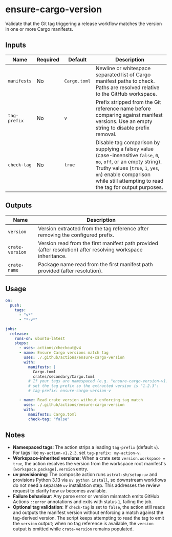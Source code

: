 # ensure-cargo-version

Validate that the Git tag triggering a release workflow matches the version in one or more Cargo manifests.

## Inputs

| Name | Required | Default | Description |
| ---- | -------- | ------- | ----------- |
| `manifests` | No | `Cargo.toml` | Newline or whitespace separated list of Cargo manifest paths to check. Paths are resolved relative to the GitHub workspace. |
| `tag-prefix` | No | `v` | Prefix stripped from the Git reference name before comparing against manifest versions. Use an empty string to disable prefix removal. |
| `check-tag` | No | `true` | Disable tag comparison by supplying a falsey value (case-insensitive `false`, `0`, `no`, `off`, or an empty string). Truthy values (`true`, `1`, `yes`, `on`) enable comparison while still attempting to read the tag for output purposes. |

## Outputs

| Name | Description |
| ---- | ----------- |
| `version` | Version extracted from the tag reference after removing the configured prefix. |
| `crate-version` | Version read from the first manifest path provided (after resolution) after resolving workspace inheritance. |
| `crate-name` | Package name read from the first manifest path provided (after resolution). |

## Usage

```yaml
on:
  push:
    tags:
      - "v*"
      - "*-v*"

jobs:
  release:
    runs-on: ubuntu-latest
    steps:
      - uses: actions/checkout@v4
      - name: Ensure Cargo versions match tag
        uses: ./.github/actions/ensure-cargo-version
        with:
          manifests: |
            Cargo.toml
            crates/secondary/Cargo.toml
          # If your tags are namespaced (e.g. "ensure-cargo-version-v1.2.3"),
          # set the tag prefix so the extracted version is "1.2.3":
          # tag-prefix: ensure-cargo-version-v

      - name: Read crate version without enforcing tag match
        uses: ./.github/actions/ensure-cargo-version
        with:
          manifests: Cargo.toml
          check-tag: "false"
```

## Notes

- **Namespaced tags**: The action strips a leading `tag-prefix` (default `v`).
  For tags like `my-action-v1.2.3`, set `tag-prefix: my-action-v`.
- **Workspace-inherited versions**: When a crate sets `version.workspace = true`,
  the action resolves the version from the workspace root manifest's
  `[workspace.package].version` entry.
- **uv provisioning**: The composite action runs `astral-sh/setup-uv` and
  provisions Python 3.13 via `uv python install`, so downstream workflows
  do not need a separate `uv` installation step. This addresses the review
  request to clarify how `uv` becomes available.
- **Failure behaviour**: Any parse error or version mismatch emits GitHub
  Actions `::error` annotations and exits with status `1`, failing the job.
- **Optional tag validation**: If `check-tag` is set to `false`, the action still
  reads and outputs the manifest version without enforcing a match against the
  tag-derived version. The script keeps attempting to read the tag to emit the
  `version` output; when no tag reference is available, the `version` output is
  omitted while `crate-version` remains populated.
